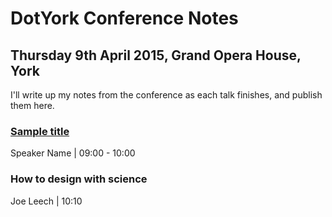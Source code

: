# DotYork Conference Notes
## Thursday 9th April 2015, Grand Opera House, York

I'll write up my notes from the conference as each talk finishes, and publish them here.

### [Sample title](notes/sample.md)
Speaker Name | 09:00 - 10:00 

### How to design with science
Joe Leech | 10:10
